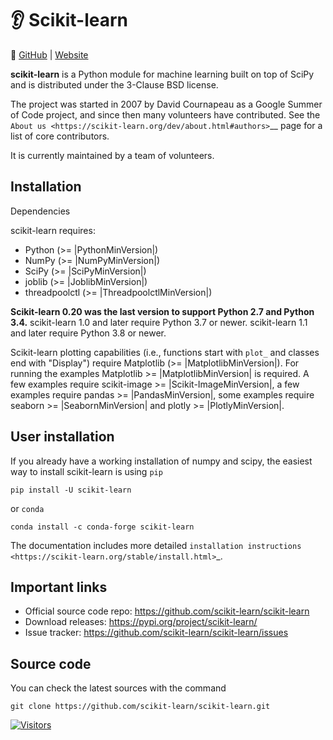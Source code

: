 # 👂 Scikit-learn

🔗 [GitHub](https://github.com/scikit-learn/scikit-learn) | [Website](https://scikit-learn.org/stable/)

**scikit-learn** is a Python module for machine learning built on top of
SciPy and is distributed under the 3-Clause BSD license.

The project was started in 2007 by David Cournapeau as a Google Summer
of Code project, and since then many volunteers have contributed. See
the `About us <https://scikit-learn.org/dev/about.html#authors>`__ page
for a list of core contributors.

It is currently maintained by a team of volunteers.

## Installation

Dependencies

scikit-learn requires:

- Python (>= |PythonMinVersion|)
- NumPy (>= |NumPyMinVersion|)
- SciPy (>= |SciPyMinVersion|)
- joblib (>= |JoblibMinVersion|)
- threadpoolctl (>= |ThreadpoolctlMinVersion|)

**Scikit-learn 0.20 was the last version to support Python 2.7 and Python 3.4.**
scikit-learn 1.0 and later require Python 3.7 or newer.
scikit-learn 1.1 and later require Python 3.8 or newer.

Scikit-learn plotting capabilities (i.e., functions start with ``plot_`` and
classes end with "Display") require Matplotlib (>= |MatplotlibMinVersion|).
For running the examples Matplotlib >= |MatplotlibMinVersion| is required.
A few examples require scikit-image >= |Scikit-ImageMinVersion|, a few examples
require pandas >= |PandasMinVersion|, some examples require seaborn >=
|SeabornMinVersion| and plotly >= |PlotlyMinVersion|.

## User installation

If you already have a working installation of numpy and scipy,
the easiest way to install scikit-learn is using `pip`

    pip install -U scikit-learn

or `conda`

    conda install -c conda-forge scikit-learn

The documentation includes more detailed `installation instructions <https://scikit-learn.org/stable/install.html>`_.


## Important links
- Official source code repo: https://github.com/scikit-learn/scikit-learn
- Download releases: https://pypi.org/project/scikit-learn/
- Issue tracker: https://github.com/scikit-learn/scikit-learn/issues

## Source code
You can check the latest sources with the command

    git clone https://github.com/scikit-learn/scikit-learn.git

[![Visitors](https://api.visitorbadge.io/api/visitors?path=https%3A%2F%2Fgithub.com%2Fdrshahizan\&labelColor=%23697689\&countColor=%23555555\&style=plastic)](https://visitorbadge.io/status?path=https%3A%2F%2Fgithub.com%2Fdrshahizan)
